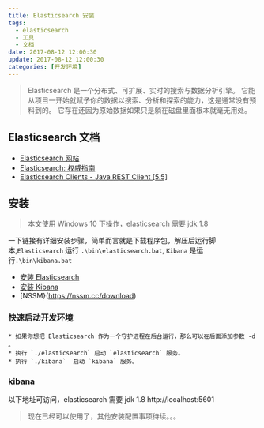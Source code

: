 ```yaml
---
title: Elasticsearch 安装
tags:
  - elasticsearch
  - 工具
  - 文档
date: 2017-08-12 12:00:30
update: 2017-08-12 12:00:30
categories: [开发环境]
---
```



> Elasticsearch 是一个分布式、可扩展、实时的搜索与数据分析引擎。 它能从项目一开始就赋予你的数据以搜索、分析和探索的能力，这是通常没有预料到的。 它存在还因为原始数据如果只是躺在磁盘里面根本就毫无用处。

## Elasticsearch 文档

* [Elasticsearch 网站](https://www.elastic.co/)
* [Elasticsearch: 权威指南](https://elasticsearch.cn/book/elasticsearch_definitive_guide_2.x/index.html)
* [Elasticsearch Clients - Java REST Client [5.5]](https://www.elastic.co/guide/en/elasticsearch/client/java-rest/current/index.html)

## 安装
> 本文使用 Windows 10 下操作，elasticsearch 需要 jdk 1.8

一下链接有详细安装步骤，简单而言就是下载程序包，解压后运行脚本,`Elasticsearch` 运行 `.\bin\elasticsearch.bat`, `Kibana` 是运行`.\bin\kibana.bat`
* [安装 Elasticsearch](https://www.elastic.co/guide/en/elasticsearch/reference/current/install-elasticsearch.html#install-elasticsearch)
* [安装 Kibana](https://www.elastic.co/guide/en/kibana/current/install.html)
* [NSSM}(https://nssm.cc/download)

### 快速启动开发环境
    * 如果你想把 Elasticsearch 作为一个守护进程在后台运行，那么可以在后面添加参数 -d 。
    * 执行 `./elasticsearch` 启动 `elasticsearch` 服务。
    * 执行 `./kibana`  启动 `kibana` 服务。
### kibana
以下地址可访问，elasticsearch 需要 jdk 1.8
http://localhost:5601

> 现在已经可以使用了，其他安装配置事项待续。。。
